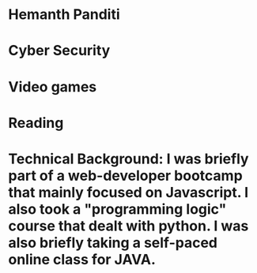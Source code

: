 # Hemanth Panditi
# Cyber Security
# Video games
# Reading
# Technical Background: I was briefly part of a web-developer bootcamp that mainly focused on Javascript. I also took a "programming logic" course that dealt with python. I was also briefly taking a self-paced online class for JAVA.
